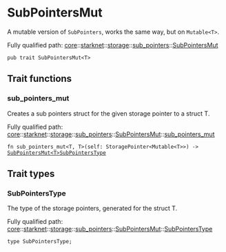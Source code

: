 # SubPointersMut

A mutable version of `SubPointers`, works the same way, but on `Mutable<T>`.

Fully qualified path: [core](./core.md)::[starknet](./core-starknet.md)::[storage](./core-starknet-storage.md)::[sub_pointers](./core-starknet-storage-sub_pointers.md)::[SubPointersMut](./core-starknet-storage-sub_pointers-SubPointersMut.md)

<pre><code class="language-cairo">pub trait SubPointersMut&lt;T&gt;</code></pre>

## Trait functions

### sub_pointers_mut

Creates a sub pointers struct for the given storage pointer to a struct T.

Fully qualified path: [core](./core.md)::[starknet](./core-starknet.md)::[storage](./core-starknet-storage.md)::[sub_pointers](./core-starknet-storage-sub_pointers.md)::[SubPointersMut](./core-starknet-storage-sub_pointers-SubPointersMut.md)::[sub_pointers_mut](./core-starknet-storage-sub_pointers-SubPointersMut.md#sub_pointers_mut)

<pre><code class="language-cairo">fn sub_pointers_mut&lt;T, T&gt;(self: StoragePointer&lt;Mutable&lt;T&gt;&gt;) -&gt; <a href="core-starknet-storage-sub_pointers-SubPointersMut.html">SubPointersMut&lt;T&gt;SubPointersType</a></code></pre>


## Trait types

### SubPointersType

The type of the storage pointers, generated for the struct T.

Fully qualified path: [core](./core.md)::[starknet](./core-starknet.md)::[storage](./core-starknet-storage.md)::[sub_pointers](./core-starknet-storage-sub_pointers.md)::[SubPointersMut](./core-starknet-storage-sub_pointers-SubPointersMut.md)::[SubPointersType](./core-starknet-storage-sub_pointers-SubPointersMut.md#subpointerstype)

<pre><code class="language-cairo">type SubPointersType;</code></pre>


